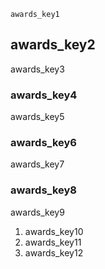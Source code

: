 ```ngMeta
awards_key1
```
## awards_key2
awards_key3

### awards_key4
awards_key5

### awards_key6
awards_key7

### awards_key8
awards_key9

1. awards_key10
2. awards_key11
3. awards_key12
